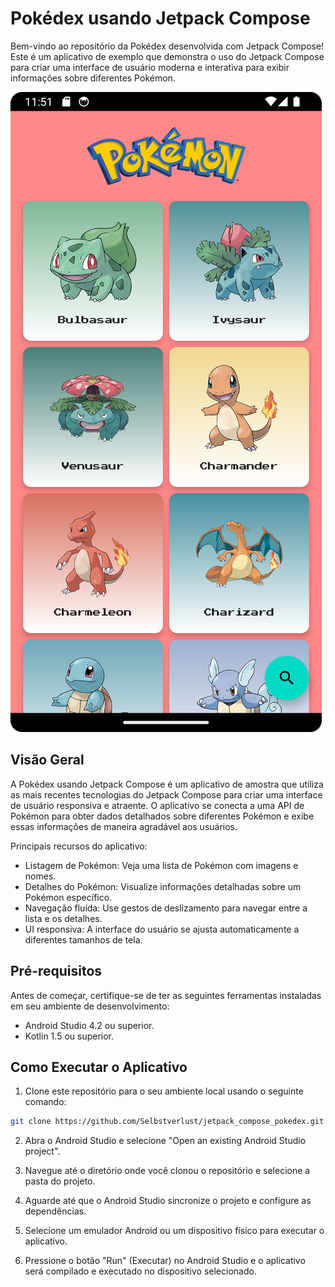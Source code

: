 # Pokédex usando Jetpack Compose

Bem-vindo ao repositório da Pokédex desenvolvida com Jetpack Compose! Este é um aplicativo de exemplo que demonstra o uso do Jetpack Compose para criar uma interface de usuário moderna e interativa para exibir informações sobre diferentes Pokémon.

![Pokédex usando Jetpack Compose](./screenshots/screenshot.png)

## Visão Geral

A Pokédex usando Jetpack Compose é um aplicativo de amostra que utiliza as mais recentes tecnologias do Jetpack Compose para criar uma interface de usuário responsiva e atraente. O aplicativo se conecta a uma API de Pokémon para obter dados detalhados sobre diferentes Pokémon e exibe essas informações de maneira agradável aos usuários.

Principais recursos do aplicativo:

- Listagem de Pokémon: Veja uma lista de Pokémon com imagens e nomes.
- Detalhes do Pokémon: Visualize informações detalhadas sobre um Pokémon específico.
- Navegação fluída: Use gestos de deslizamento para navegar entre a lista e os detalhes.
- UI responsiva: A interface do usuário se ajusta automaticamente a diferentes tamanhos de tela.

## Pré-requisitos

Antes de começar, certifique-se de ter as seguintes ferramentas instaladas em seu ambiente de desenvolvimento:

- Android Studio 4.2 ou superior.
- Kotlin 1.5 ou superior.

## Como Executar o Aplicativo

1. Clone este repositório para o seu ambiente local usando o seguinte comando:

```bash
git clone https://github.com/Selbstverlust/jetpack_compose_pokedex.git
```

2. Abra o Android Studio e selecione "Open an existing Android Studio project".

3. Navegue até o diretório onde você clonou o repositório e selecione a pasta do projeto.

4. Aguarde até que o Android Studio sincronize o projeto e configure as dependências.

5. Selecione um emulador Android ou um dispositivo físico para executar o aplicativo.

6. Pressione o botão "Run" (Executar) no Android Studio e o aplicativo será compilado e executado no dispositivo selecionado.
